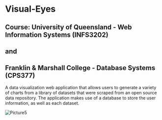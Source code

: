 # Visual-Eyes

## Course: University of Queensland - Web Information Systems (INFS3202) 
## and
## Franklin & Marshall College - Database Systems (CPS377)

A data visualization web application that allows users to generate a variety of charts from a library of datasets that were scraped from an open source data repository.
The application makes use of a database to store the user information, as well as each dataset. 

![Picture5](https://user-images.githubusercontent.com/54608658/112996739-b9861600-916c-11eb-91ea-5184b6836813.jpg)


